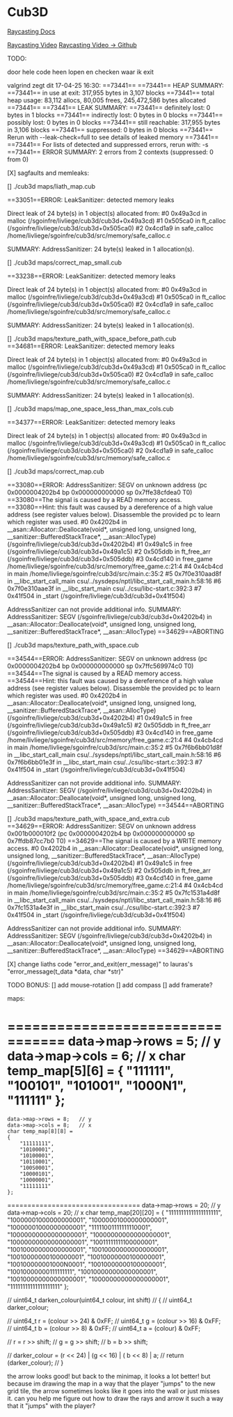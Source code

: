 

# Cub3D


[Raycasting Docs](https://lodev.org/cgtutor/raycasting.html)

[Raycasting Video](https://www.youtube.com/watch?v=gYRrGTC7GtA)
[Raycasting Video -> Github](https://github.com/3DSage/OpenGL-Raycaster_v1/blob/master/3DSage_Raycaster_v1.c)


TODO:

door hele code heen lopen en checken waar ik exit

valgrind zegt dit 17-04-25 16:30:
==73441== 
==73441== HEAP SUMMARY:
==73441==     in use at exit: 317,955 bytes in 3,107 blocks
==73441==   total heap usage: 83,112 allocs, 80,005 frees, 245,472,586 bytes allocated
==73441== 
==73441== LEAK SUMMARY:
==73441==    definitely lost: 0 bytes in 1 blocks
==73441==    indirectly lost: 0 bytes in 0 blocks
==73441==      possibly lost: 0 bytes in 0 blocks
==73441==    still reachable: 317,955 bytes in 3,106 blocks
==73441==         suppressed: 0 bytes in 0 blocks
==73441== Rerun with --leak-check=full to see details of leaked memory
==73441== 
==73441== For lists of detected and suppressed errors, rerun with: -s
==73441== ERROR SUMMARY: 2 errors from 2 contexts (suppressed: 0 from 0)



[X] sagfaults and memleaks:

[] ./cub3d maps/liath_map.cub

==33051==ERROR: LeakSanitizer: detected memory leaks

Direct leak of 24 byte(s) in 1 object(s) allocated from:
	#0 0x49a3cd in malloc (/sgoinfre/livliege/cub3d/cub3d+0x49a3cd)
	#1 0x505ca0 in ft_calloc (/sgoinfre/livliege/cub3d/cub3d+0x505ca0)
	#2 0x4cd1a9 in safe_calloc /home/livliege/sgoinfre/cub3d/src/memory/safe_calloc.c

SUMMARY: AddressSanitizer: 24 byte(s) leaked in 1 allocation(s).


[] ./cub3d maps/correct_map_small.cub

==33238==ERROR: LeakSanitizer: detected memory leaks

Direct leak of 24 byte(s) in 1 object(s) allocated from:
	#0 0x49a3cd in malloc (/sgoinfre/livliege/cub3d/cub3d+0x49a3cd)
	#1 0x505ca0 in ft_calloc (/sgoinfre/livliege/cub3d/cub3d+0x505ca0)
	#2 0x4cd1a9 in safe_calloc /home/livliege/sgoinfre/cub3d/src/memory/safe_calloc.c

SUMMARY: AddressSanitizer: 24 byte(s) leaked in 1 allocation(s).



[] ./cub3d maps/texture_path_with_space_before_path.cub
==34681==ERROR: LeakSanitizer: detected memory leaks

Direct leak of 24 byte(s) in 1 object(s) allocated from:
    #0 0x49a3cd in malloc (/sgoinfre/livliege/cub3d/cub3d+0x49a3cd)
    #1 0x505ca0 in ft_calloc (/sgoinfre/livliege/cub3d/cub3d+0x505ca0)
    #2 0x4cd1a9 in safe_calloc /home/livliege/sgoinfre/cub3d/src/memory/safe_calloc.c

SUMMARY: AddressSanitizer: 24 byte(s) leaked in 1 allocation(s).




[] ./cub3d maps/map_one_space_less_than_max_cols.cub 

==34377==ERROR: LeakSanitizer: detected memory leaks

Direct leak of 24 byte(s) in 1 object(s) allocated from:
	#0 0x49a3cd in malloc (/sgoinfre/livliege/cub3d/cub3d+0x49a3cd)
	#1 0x505ca0 in ft_calloc (/sgoinfre/livliege/cub3d/cub3d+0x505ca0)
	#2 0x4cd1a9 in safe_calloc /home/livliege/sgoinfre/cub3d/src/memory/safe_calloc.c



[] ./cub3d maps/correct_map.cub

==33080==ERROR: AddressSanitizer: SEGV on unknown address (pc 0x0000004202b4 bp 0x000000000000 sp 0x7ffe38cfdea0 T0)
==33080==The signal is caused by a READ memory access.
==33080==Hint: this fault was caused by a dereference of a high value address (see register values below).  Disassemble the provided pc to learn which register was used.
	#0 0x4202b4 in __asan::Allocator::Deallocate(void*, unsigned long, unsigned long, __sanitizer::BufferedStackTrace*, __asan::AllocType) (/sgoinfre/livliege/cub3d/cub3d+0x4202b4)
	#1 0x49a1c5 in free (/sgoinfre/livliege/cub3d/cub3d+0x49a1c5)
	#2 0x505ddb in ft_free_arr (/sgoinfre/livliege/cub3d/cub3d+0x505ddb)
	#3 0x4cd140 in free_game /home/livliege/sgoinfre/cub3d/src/memory/free_game.c:21:4
	#4 0x4cb4cd in main /home/livliege/sgoinfre/cub3d/src/main.c:35:2
	#5 0x7f0e310aad8f in __libc_start_call_main csu/../sysdeps/nptl/libc_start_call_main.h:58:16
	#6 0x7f0e310aae3f in __libc_start_main csu/../csu/libc-start.c:392:3
	#7 0x41f504 in _start (/sgoinfre/livliege/cub3d/cub3d+0x41f504)

AddressSanitizer can not provide additional info.
SUMMARY: AddressSanitizer: SEGV (/sgoinfre/livliege/cub3d/cub3d+0x4202b4) in __asan::Allocator::Deallocate(void*, unsigned long, unsigned long, __sanitizer::BufferedStackTrace*, __asan::AllocType)
==34629==ABORTING


[] ./cub3d maps/texture_path_with_space.cub 

==34544==ERROR: AddressSanitizer: SEGV on unknown address (pc 0x0000004202b4 bp 0x000000000000 sp 0x7ffc569974c0 T0)
==34544==The signal is caused by a READ memory access.
==34544==Hint: this fault was caused by a dereference of a high value address (see register values below).  Disassemble the provided pc to learn which register was used.
    #0 0x4202b4 in __asan::Allocator::Deallocate(void*, unsigned long, unsigned long, __sanitizer::BufferedStackTrace*, __asan::AllocType) (/sgoinfre/livliege/cub3d/cub3d+0x4202b4)
    #1 0x49a1c5 in free (/sgoinfre/livliege/cub3d/cub3d+0x49a1c5)
    #2 0x505ddb in ft_free_arr (/sgoinfre/livliege/cub3d/cub3d+0x505ddb)
    #3 0x4cd140 in free_game /home/livliege/sgoinfre/cub3d/src/memory/free_game.c:21:4
    #4 0x4cb4cd in main /home/livliege/sgoinfre/cub3d/src/main.c:35:2
    #5 0x7f6b6bb01d8f in __libc_start_call_main csu/../sysdeps/nptl/libc_start_call_main.h:58:16
    #6 0x7f6b6bb01e3f in __libc_start_main csu/../csu/libc-start.c:392:3
    #7 0x41f504 in _start (/sgoinfre/livliege/cub3d/cub3d+0x41f504)

AddressSanitizer can not provide additional info.
SUMMARY: AddressSanitizer: SEGV (/sgoinfre/livliege/cub3d/cub3d+0x4202b4) in __asan::Allocator::Deallocate(void*, unsigned long, unsigned long, __sanitizer::BufferedStackTrace*, __asan::AllocType)
==34544==ABORTING



[] ./cub3d maps/texture_path_with_space_and_extra.cub 
==34629==ERROR: AddressSanitizer: SEGV on unknown address 0x001b000010f2 (pc 0x0000004202b4 bp 0x000000000000 sp 0x7ffdb87cc7b0 T0)
==34629==The signal is caused by a WRITE memory access.
    #0 0x4202b4 in __asan::Allocator::Deallocate(void*, unsigned long, unsigned long, __sanitizer::BufferedStackTrace*, __asan::AllocType) (/sgoinfre/livliege/cub3d/cub3d+0x4202b4)
    #1 0x49a1c5 in free (/sgoinfre/livliege/cub3d/cub3d+0x49a1c5)
    #2 0x505ddb in ft_free_arr (/sgoinfre/livliege/cub3d/cub3d+0x505ddb)
    #3 0x4cd140 in free_game /home/livliege/sgoinfre/cub3d/src/memory/free_game.c:21:4
    #4 0x4cb4cd in main /home/livliege/sgoinfre/cub3d/src/main.c:35:2
    #5 0x7fc1531a4d8f in __libc_start_call_main csu/../sysdeps/nptl/libc_start_call_main.h:58:16
    #6 0x7fc1531a4e3f in __libc_start_main csu/../csu/libc-start.c:392:3
    #7 0x41f504 in _start (/sgoinfre/livliege/cub3d/cub3d+0x41f504)

AddressSanitizer can not provide additional info.
SUMMARY: AddressSanitizer: SEGV (/sgoinfre/livliege/cub3d/cub3d+0x4202b4) in __asan::Allocator::Deallocate(void*, unsigned long, unsigned long, __sanitizer::BufferedStackTrace*, __asan::AllocType)
==34629==ABORTING




[X]	change liaths code "error_and_exit(err_message)" to lauras's "error_message(t_data *data, char *str)"

TODO BONUS:
[]	add mouse-rotation
[]  add compass
[]	add framerate?


maps:

 =================================
	data->map->rows = 5;   // y
	data->map->cols = 6;   // x
	char temp_map[5][6] = {
		"111111",
		"100101",
		"101001",
		"1000N1",
		"111111"
	};
 =================================
	data->map->rows = 8;   // y
	data->map->cols = 8;   // x
	char temp_map[8][8] =
	{
		"11111111",
		"10100001",
		"10100001",
		"10110001",
		"100S0001",
		"10000101",
		"10000001",
		"11111111"
	};
 =================================
	data->map->rows = 20;   // y
	data->map->cols = 20;   // x
		char temp_map[20][20] =
	{
		"11111111111111111111",
		"10000001000000000001",
		"10000001000000000001",
		"10000001000000000001",
		"11111001111111110001",
		"10000000000000000001",
		"10000000000000000001",
		"10000000000000000001",
		"10011111111100000001",
		"10010000000000000001",
		"10010000000000000001",
		"10010000000100000001",
		"10010000000100000001",
		"100100000001000N0001",
		"10010000000100000001",
		"10010000000111111111",
		"10010000000000000001",
		"10010000000000000001",
		"10000000000000000001",
		"11111111111111111111"
	};



// uint64_t darken_colour(uint64_t colour, int shift)
// {
// 	uint64_t darker_colour;

// 	uint64_t r = (colour >> 24) & 0xFF;
// 	uint64_t g = (colour >> 16) & 0xFF;
// 	uint64_t b = (colour >> 8) & 0xFF;
// 	uint64_t a = (colour) & 0xFF;

// 	r = r >> shift;
// 	g = g >> shift;
// 	b = b >> shift;

// 	darker_colour = (r << 24) | (g << 16) | ( b << 8) | a;
// 	return (darker_colour);
// }



the arrow looks good! but back to the minimap, it looks a lot better! but because im drawing the map in a way that the player "jumps" to the new grid tile, the arrow sometimes looks like it goes into the wall or just misses it. 
can you help me figure out how to draw the rays and arrow it such a way that it "jumps" with the player? 